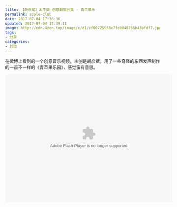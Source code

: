 ```yaml
---
title: 【胡彦斌】太牛樂 创意翻唱合集 - 青苹果乐
permalink: apple-club
date: 2017-07-04 17:36:36
updated: 2017-07-04 17:39:11
image: http://cdn.4zen.top/image/c/d1/cf00725958c7fc0048765b43bfdf7.jpg
tags: 
- 分享
categories:
- 其他
---
```


在微博上看到的一个创意音乐视频，主创是胡彦斌，用了一些奇怪的东西发声制作的一首不一样的《青苹果乐园》，感觉蛮有意思。

<embed height="415" width="544" quality="high" allowfullscreen="true" type="application/x-shockwave-flash" src="//static.hdslb.com/miniloader.swf" flashvars="aid=11872258&page=2" pluginspage="//www.adobe.com/shockwave/download/download.cgi?P1_Prod_Version=ShockwaveFlash"></embed>